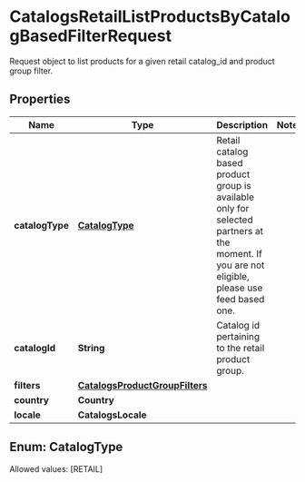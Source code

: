 

# CatalogsRetailListProductsByCatalogBasedFilterRequest

Request object to list products for a given retail catalog_id and product group filter.

## Properties

Name | Type | Description | Notes
------------ | ------------- | ------------- | -------------
**catalogType** | [**CatalogType**](#CatalogType) | Retail catalog based product group is available only for selected partners at the moment. If you are not eligible, please use feed based one. | 
**catalogId** | **String** | Catalog id pertaining to the retail product group. | 
**filters** | [**CatalogsProductGroupFilters**](CatalogsProductGroupFilters.md) |  | 
**country** | **Country** |  | 
**locale** | **CatalogsLocale** |  | 


## Enum: CatalogType
Allowed values: [RETAIL]




